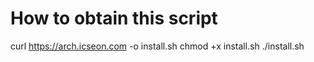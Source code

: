 # How to obtain this script
curl https://arch.icseon.com -o install.sh
chmod +x install.sh
./install.sh
